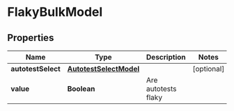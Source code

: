 

# FlakyBulkModel


## Properties

| Name | Type | Description | Notes |
|------------ | ------------- | ------------- | -------------|
|**autotestSelect** | [**AutotestSelectModel**](AutotestSelectModel.md) |  |  [optional] |
|**value** | **Boolean** | Are autotests flaky |  |



